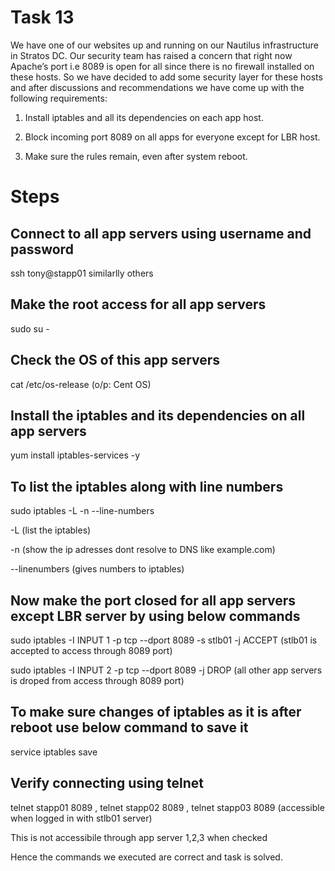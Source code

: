# Task 13
We have one of our websites up and running on our Nautilus infrastructure in Stratos DC. Our security team has raised a concern that right now Apache’s port i.e 8089 is open for all since there is no firewall installed on these hosts. So we have decided to add some security layer for these hosts and after discussions and recommendations we have come up with the following requirements:

1. Install iptables and all its dependencies on each app host.

2. Block incoming port 8089 on all apps for everyone except for LBR host.

3. Make sure the rules remain, even after system reboot.

# Steps
## Connect to all app servers using username and password
ssh tony@stapp01 similarlly others
## Make the root access for all app servers
sudo su -
## Check the OS of this app servers
cat /etc/os-release  (o/p: Cent OS)
## Install the iptables and its dependencies on all app servers
yum install iptables-services -y
## To list the iptables along with line numbers
sudo iptables -L -n --line-numbers  

-L (list the iptables)

-n (show the ip adresses dont resolve to DNS like example.com)

--linenumbers (gives numbers to iptables)
## Now make the port closed for all app servers except LBR server by using below commands
sudo iptables -I INPUT 1 -p tcp --dport 8089 -s stlb01 -j ACCEPT   (stlb01 is accepted to access through 8089 port)

sudo iptables -I INPUT 2 -p tcp --dport 8089 -j DROP (all other app servers is droped from access through 8089 port)
## To make sure changes of iptables as it is after reboot use below command to save it
service iptables save
## Verify connecting using telnet
telnet stapp01 8089 , telnet stapp02 8089 , telnet stapp03 8089  (accessible when logged in with stlb01 server)

This is not accessibile through app server 1,2,3 when checked

Hence the commands we executed are correct and task is solved.
